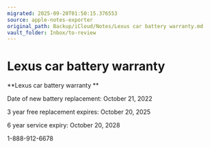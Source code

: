 ```yaml
---
migrated: 2025-09-20T01:50:15.376553
source: apple-notes-exporter
original_path: Backup/iCloud/Notes/Lexus car battery warranty.md
vault_folder: Inbox/to-review
---
```

# Lexus car battery warranty

**Lexus car battery warranty **

Date of new battery replacement: October 21, 2022

3 year free replacement expires: October 20, 2025

6 year service expiry: October 20, 2028

1-888-912-6678


